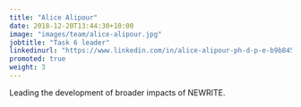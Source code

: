 ```yaml
---
title: "Alice Alipour"
date: 2018-12-20T13:44:30+10:00
image: "images/team/alice-alipour.jpg"
jobtitle: "Task 6 leader"
linkedinurl: "https://www.linkedin.com/in/alice-alipour-ph-d-p-e-b9b8459"
promoted: true
weight: 3
---
```


Leading the development of broader impacts of NEWRITE.

